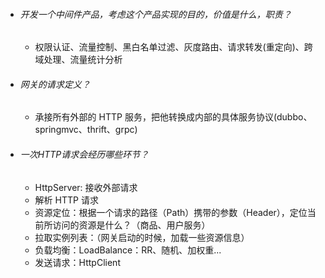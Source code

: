 - ###### 开发一个中间件产品，考虑这个产品实现的目的，价值是什么，职责？

  - 权限认证、流量控制、黑白名单过滤、灰度路由、请求转发(重定向)、跨域处理、流量统计分析

- ######  网关的请求定义？

  - 承接所有外部的 HTTP 服务，把他转换成内部的具体服务协议(dubbo、springmvc、thrift、grpc)

- ###### 一次HTTP请求会经历哪些环节？

  - HttpServer:  接收外部请求
  - 解析 HTTP 请求
  - 资源定位：根据一个请求的路径（Path）携带的参数（Header），定位当前所访问的资源是什么？（商品、用户服务）
  - 拉取实例列表：（网关启动的时候，加载一些资源信息）
  - 负载均衡：LoadBalance：RR、随机、加权重...
  - 发送请求：HttpClient
